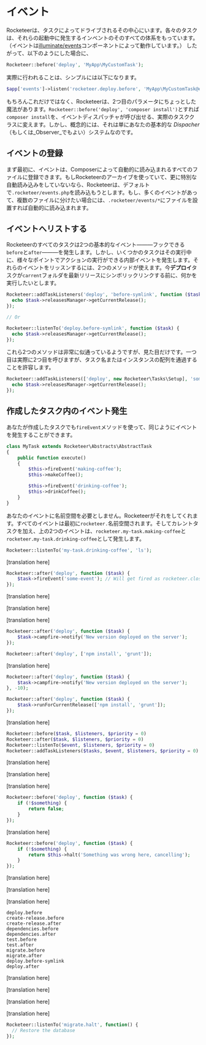 # イベント

<!--original
# Events
-->

Rocketeerは、タスクによってドライブされるその中心にいます。各々のタスクは、それらの起動中に発生するインベントのそのすべての体系をもっています。（イベントは[illuminate/events](https://github.com/illuminate/events)コンポーネントによって動作しています。）
したがって、以下のようにした場合に、

<!--original
Rocketeer is at its core driven by Tasks. Each of these tasks has a whole ecosystem of events fired in their lifetime, powered by the [illuminate/events](https://github.com/illuminate/events) components. Therefor, when you're doing this :
-->

```php
Rocketeer::before('deploy', 'MyApp\MyCustomTask');
```

実際に行われることは、シンプルには以下になります。

<!--original
What you're actually doing is, more simply put :
-->

```php
$app['events']->listen('rocketeer.deploy.before', 'MyApp\MyCustomTask@execute');
```

もちろんこれだけではなく、Rocketeerは、2つ目のパラメータにちょっとした魔法があります。`Rocketeer::before('deploy', 'composer install')`とすれば`composer install`を、イベントディスパッチャが呼び出せる、実際のタスククラスに変えます。しかし、概念的には、それは単にあなたの基本的な _Dispacher_（もしくは_Observer_でもよい）システムなのです。

<!--original
This is not "just this" of course, as Rocketeer does some magic on the second argument so that `Rocketeer::before('deploy', 'composer install')` transforms `composer install` into an actual Task class the Events Dispatcher can call. But in its concept, it's just your basic _Dispatcher_ (or _Observer_ if you like) system.
-->

## イベントの登録

<!--original
## Registering events
-->

まず最初に、イベントは、Composerによって自動的に読み込まれるすべてのファイルに登録できます。もしRocketeerのアーカイブを使っていて、更に特別な自動読み込みをしていないなら、Rocketeerは、デフォルトで`.rocketeer/events.php`を読み込もうとします。もし、多くのイベントがあって、複数のファイルに分けたい場合には、`.rocketeer/events/*`にファイルを設置すれば自動的に読み込まれます。

<!--original
First of all, you can register events in any file that is autoloaded by Composer. If you're using the Rocketeer archive and have no particular autoloading, Rocketeer will by default try to load `.rocketeer/events.php` or if you have more events and want to split them in multiple files, it'll autoload every file in a `.rocketeer/events/*` folder.
-->

## イベントへリストする

<!--original
## Listening to events
-->

Rocketeerのすべてのタスクは2つの基本的なイベント―――フックできる`before`と`after`―――を発生します。しかし、いくつかのタスクはその実行中に、様々なポイントでアクションの実行ができる内部イベントを発生します。それらのイベントをリッスンするには、2つのメソッドが使えます。今**デプロイ**タスクが`carrent`フォルダを最新リリースにシンボリックリンクする前に、何かを実行したいとします。

<!--original
All tasks in Rocketeer fire two basic events : `before` and `after` on which you can hook. But some tasks fire internal events, during their execution, allowing you to execute actions at various points in their lifetime. To listen to these events, there are two methods you can use. Say you want to execute something before the **Deploy** task symlinks the `current` folder to the latest release :
-->

```php
Rocketeer::addTaskListeners('deploy', 'before-symlink', function ($task) {
  echo $task->releasesManager->getCurrentRelease();
});

// Or

Rocketeer::listenTo('deploy.before-symlink', function ($task) {
  echo $task->releasesManager->getCurrentRelease();
});
```

これら2つのメソッドは非常に似通っているようですが、見た目だけです。一つ目は実際に2つ目を呼びますが、タスク名またはインスタンスの配列を通過することを許容します。

<!--original
These two methods look very similar but in appearance only, the first one actually calls the second but allows you to pass an array of tasks names or instances :
-->

```php
Rocketeer::addTaskListeners(['deploy', new Rocketeer\Tasks\Setup], 'some-event', function ($task) {
  echo $task->releasesManager->getCurrentRelease();
});
```

## 作成したタスク内のイベント発生

<!--original
## Firing events in your own tasks
-->

あなたが作成したタスクでも`fireEvent`メソッドを使って、同じようにイベントを発生することができます。

<!--original
You can fire events in your own tasks too by using the `fireEvent` method :
-->

```php
class MyTask extends Rocketeer\Abstracts\AbstractTask
{
	public function execute()
	{
		$this->fireEvent('making-coffee');
		$this->makeCoffee();

		$this->fireEvent('drinking-coffee');
		$this->drinkCoffee();
	}
}
```

あなたのイベントに名前空間を必要としません。Rocketeerがそれをしてくれます。すべてのイベントは最初に`rocketeer.`名前空間されます。そしてカレントタスクを加え、上の2つのイベントは、`rocketeer.my-task.making-coffee`と`rocketeer.my-task.drinking-coffee`として発生します。

<!--original
You don't need to namespace your events, as Rocketeer will do it for you. It will first namespace all events in the `rocketeer.` space, then add a slug of the current task, so the two events above would be fired as `rocketeer.my-task.making-coffee` and `rocketeer.my-task.drinking-coffee`:
-->

```php
Rocketeer::listenTo('my-task.drinking-coffee', 'ls');
```

[translation here]

<!--original
Now, you can also fire events in Closure Tasks, by you will need to manually namespace those : as all Closure Tasks are at their core anonymous functions, they're anonymous tasks as well which means all events will get fired in `rocketeer.closure` :
-->

```php
Rocketeer::after('deploy', function ($task) {
	$task->fireEvent('some-event'); // Will get fired as rocketeer.closure.some-event
});
```

[translation here]

<!--original
This is not a problem _per se_ but can get problematic if you have a lot of Closure Tasks.
-->

[translation here]

<!--original
### Firing events in a particular order
-->

[translation here]

<!--original
As the events system use `illuminate/events`, it inherits its priority methods. That means that for every method that adds listeners to an event, you can specify a priority for these listeners. Simple example :
-->

```php
Rocketeer::after('deploy', function ($task) {
	$task->campfire->notify('New version deployed on the server');
});

Rocketeer::after('deploy', ['npm install', 'grunt']);
```

[translation here]

<!--original
Now ideally you'd want your chat room on Campfire to be notified about the deployment only when the NPM packages are installed and Grunt has run its course, because an error might happen there. For this you add a priority at the end of the call : priority is a basic integer, listeners with lowest priority will be fired at the end, and vice versa. So to make sure our Campfire notification would get sent at really the very end of all our listeners, we can just do this :
-->

```php
Rocketeer::after('deploy', function ($task) {
	$task->campfire->notify('New version deployed on the server');
}, -10);

Rocketeer::after('deploy', function ($task) {
	$task->runForCurrentRelease(['npm install', 'grunt']);
});
```

[translation here]

<!--original
Here are some methods that accept a priority argument :
-->

```php
Rocketeer::before($task, $listeners, $priority = 0)
Rocketeer::after($task, $listeners, $priority = 0)
Rocketeer::listenTo($event, $listeners, $priority = 0)
Rocketeer::addTaskListeners($tasks, $event, $listeners, $priority = 0)
```

[translation here]

<!--original
### Halting the queue in an event
-->

[translation here]

<!--original
Whenever an event returns a strict `false`, Rocketeer will recognize it and halt the whole queue. This is useful to do checks before certain major events and cancel per example deployment if some conditions are not met.
-->

[translation here]

<!--original
To halt the queue you can either simply return false :
-->

```php
Rocketeer::before('deploy', function ($task) {
	if (!$something) {
		return false;
	}
});
```

[translation here]

<!--original
Or if you want to pass additional details, you can use the `Task::halt` method which will display as error whatever you pass to it, and _then_ return false :
-->

```php
Rocketeer::before('deploy', function ($task) {
	if (!$something) {
		return $this->halt('Something was wrong here, cancelling');
	}
});
```

[translation here]

<!--original
Whatever you use, Rocketeer will display an additional error message stating the queue was canceled and by what Task.
-->

[translation here]

<!--original
## Available events
-->

[translation here]

<!--original
All tasks have, by default, a `before` and `after` events, so do all strategies. Per example the `Deploy` task will respectively call the following strategies: `CreateRelease`, `Dependencies`, `Test` and `Migrate`.
That means you can, in the case of a deployment, hook yourself on the following events:
-->

```
deploy.before
create-release.before
create-release.after
dependencies.before
dependencies.after
test.before
test.after
migrate.before
migrate.after
deploy.before-symlink
deploy.after
```

[translation here]

<!--original
Notice the `deploy.before-symlink` event which is a special event fired before the release gets symlinked as current. This is the recommended place to do any work on the release before it goes live.
-->

[translation here]

<!--original
### Failure events
-->

[translation here]

<!--original
All tasks also fire an `halt` event when they fail, be it from themselves, a bound event or a subtask. You can hook into those events like any other event.
-->

[translation here]

<!--original
Per example if you have a database backup system and when deploying your migrations fail, you'd want to restore that backup of the databse, so you'd do the following:
-->

```php
Rocketeer::listenTo('migrate.halt', function() {
  // Restore the database
});
```
